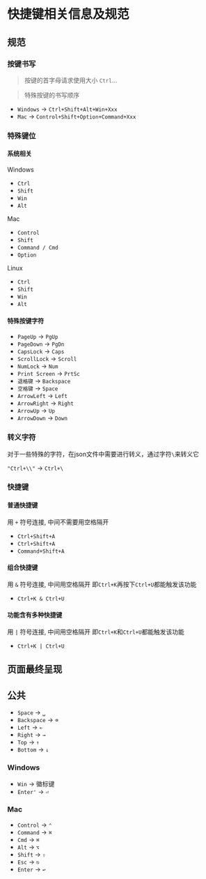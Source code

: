 # 快捷键相关信息及规范

## 规范

### 按键书写

> 按键的首字母请求使用大小 `Ctrl`...

> 特殊按键的书写顺序

- `Windows` -> `Ctrl+Shift+Alt+Win+Xxx`
- `Mac` -> `Control+Shift+Option+Command+Xxx`

### 特殊键位

#### 系统相关

Windows

- `Ctrl`
- `Shift`
- `Win`
- `Alt`

Mac

- `Control`
- `Shift`
- `Command / Cmd`
- `Option`

Linux

- `Ctrl`
- `Shift`
- `Win`
- `Alt`

#### 特殊按键字符

- `PageUp` -> `PgUp`
- `PageDown` -> `PgDn`
- `CapsLock` -> `Caps`
- `ScrollLock` -> `Scroll`
- `NumLock` -> `Num`
- `Print Screen` -> `PrtSc`
- `退格键` -> `Backspace`
- `空格键` -> `Space`
- `ArrowLeft` -> `Left`
- `ArrowRight` -> `Right`
- `ArrowUp` -> `Up`
- `ArrowDown` -> `Down`

### 转义字符

对于一些特殊的字符，在json文件中需要进行转义，通过字符`\`来转义它

`"Ctrl+\\"` -> `Ctrl+\`

### 快捷键

#### 普通快捷键

用 `+` 符号连接, 中间不需要用空格隔开

- `Ctrl+Shift+A`
- `Ctrl+Shift+A`
- `Command+Shift+A`

#### 组合快捷键

用 `&` 符号连接, 中间用空格隔开
即`Ctrl+K`再按下`Ctrl+U`都能触发该功能

- `Ctrl+K & Ctrl+U`

#### 功能含有多种快捷键

用 `|` 符号连接, 中间用空格隔开
即`Ctrl+K`和`Ctrl+U`都能触发该功能

- `Ctrl+K | Ctrl+U`

## 页面最终呈现

## 公共

- `Space` -> `␣`
- `Backspace` -> `⌫`
- `Left` -> `←`
- `Right` -> `→`
- `Top` -> `↑`
- `Bottom` -> `↓`

### Windows

- `Win` -> 徽标键
- `Enter'` -> `⏎`

### Mac

- `Control` -> `⌃`
- `Command` -> `⌘`
- `Cmd` -> `⌘`
- `Alt` -> `⌥`
- `Shift` -> `⇧`
- `Esc` -> `⎋`
- `Enter` -> `↩︎`
